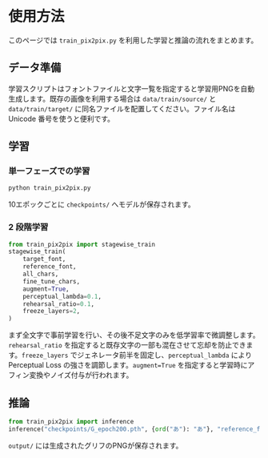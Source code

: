 # 使用方法

このページでは `train_pix2pix.py` を利用した学習と推論の流れをまとめます。

## データ準備

学習スクリプトはフォントファイルと文字一覧を指定すると学習用PNGを自動生成します。既存の画像を利用する場合は `data/train/source/` と `data/train/target/` に同名ファイルを配置してください。ファイル名は Unicode 番号を使うと便利です。

## 学習

### 単一フェーズでの学習

```bash
python train_pix2pix.py
```

10エポックごとに `checkpoints/` へモデルが保存されます。

### 2 段階学習

```python
from train_pix2pix import stagewise_train
stagewise_train(
    target_font,
    reference_font,
    all_chars,
    fine_tune_chars,
    augment=True,
    perceptual_lambda=0.1,
    rehearsal_ratio=0.1,
    freeze_layers=2,
)
```

まず全文字で事前学習を行い、その後不足文字のみを低学習率で微調整します。`rehearsal_ratio` を指定すると既存文字の一部も混在させて忘却を防止できます。`freeze_layers` でジェネレータ前半を固定し、`perceptual_lambda` により Perceptual Loss の強さを調節します。`augment=True` を指定すると学習時にアフィン変換やノイズ付与が行われます。

## 推論

```python
from train_pix2pix import inference
inference("checkpoints/G_epoch200.pth", {ord("あ"): "あ"}, "reference_font.otf", "output")
```

`output/` には生成されたグリフのPNGが保存されます。

